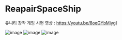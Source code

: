 # ReapairSpaceShip
유니티 창작 게임
시현 영상 : https://youtu.be/8oeGYbMiygI

![image](https://github.com/Lee-yh2/ReapairSpaceShip/assets/57251982/3ded2fc9-e668-421b-9a1b-3b9f3484998f)
![image](https://github.com/Lee-yh2/ReapairSpaceShip/assets/57251982/1d2173c1-9cf1-4eef-97c0-5ba56537ddcf)
![image](https://github.com/Lee-yh2/ReapairSpaceShip/assets/57251982/af3dda2f-d6d2-48a8-a75d-b116a0457104)
